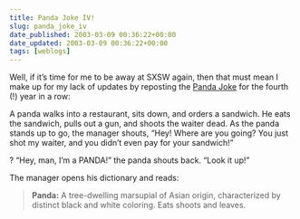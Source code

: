```yaml
---
title: Panda Joke IV!
slug: panda_joke_iv
date_published: 2003-03-09 00:36:22+00:00
date_updated: 2003-03-09 00:36:22+00:00
tags: [weblogs]
---
```

Well, if it’s time for me to be away at SXSW again, then that must mean I make up for my lack of updates by reposting the [Panda Joke](/2002/03/09/panda_joke) for the fourth (!) year in a row:

A panda walks into a restaurant, sits down, and orders a sandwich. He eats the sandwich, pulls out a gun, and shoots the waiter dead. As the panda stands up to go, the manager shouts, “Hey! Where are you going? You just shot my waiter, and you didn’t even pay for your sandwich!”

? “Hey, man, I’m a PANDA!” the panda shouts back. “Look it up!”

The manager opens his dictionary and reads:

> **Panda:** A tree-dwelling marsupial of Asian origin, characterized by distinct black and white coloring. Eats shoots and leaves.
